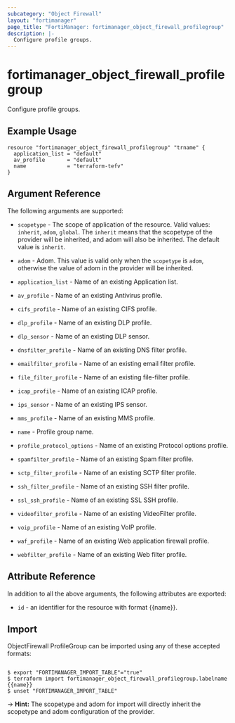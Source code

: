 ```yaml
---
subcategory: "Object Firewall"
layout: "fortimanager"
page_title: "FortiManager: fortimanager_object_firewall_profilegroup"
description: |-
  Configure profile groups.
---
```


# fortimanager_object_firewall_profilegroup
Configure profile groups.

## Example Usage

```hcl
resource "fortimanager_object_firewall_profilegroup" "trname" {
  application_list = "default"
  av_profile       = "default"
  name             = "terraform-tefv"
}
```

## Argument Reference


The following arguments are supported:

* `scopetype` - The scope of application of the resource. Valid values: `inherit`, `adom`, `global`. The `inherit` means that the scopetype of the provider will be inherited, and adom will also be inherited. The default value is `inherit`.
* `adom` - Adom. This value is valid only when the `scopetype` is `adom`, otherwise the value of adom in the provider will be inherited.

* `application_list` - Name of an existing Application list.
* `av_profile` - Name of an existing Antivirus profile.
* `cifs_profile` - Name of an existing CIFS profile.
* `dlp_profile` - Name of an existing DLP profile.
* `dlp_sensor` - Name of an existing DLP sensor.
* `dnsfilter_profile` - Name of an existing DNS filter profile.
* `emailfilter_profile` - Name of an existing email filter profile.
* `file_filter_profile` - Name of an existing file-filter profile.
* `icap_profile` - Name of an existing ICAP profile.
* `ips_sensor` - Name of an existing IPS sensor.
* `mms_profile` - Name of an existing MMS profile.
* `name` - Profile group name.
* `profile_protocol_options` - Name of an existing Protocol options profile.
* `spamfilter_profile` - Name of an existing Spam filter profile.
* `sctp_filter_profile` - Name of an existing SCTP filter profile.
* `ssh_filter_profile` - Name of an existing SSH filter profile.
* `ssl_ssh_profile` - Name of an existing SSL SSH profile.
* `videofilter_profile` - Name of an existing VideoFilter profile.
* `voip_profile` - Name of an existing VoIP profile.
* `waf_profile` - Name of an existing Web application firewall profile.
* `webfilter_profile` - Name of an existing Web filter profile.


## Attribute Reference

In addition to all the above arguments, the following attributes are exported:
* `id` - an identifier for the resource with format {{name}}.

## Import

ObjectFirewall ProfileGroup can be imported using any of these accepted formats:
```

$ export "FORTIMANAGER_IMPORT_TABLE"="true"
$ terraform import fortimanager_object_firewall_profilegroup.labelname {{name}}
$ unset "FORTIMANAGER_IMPORT_TABLE"
```
-> **Hint:** The scopetype and adom for import will directly inherit the scopetype and adom configuration of the provider.

